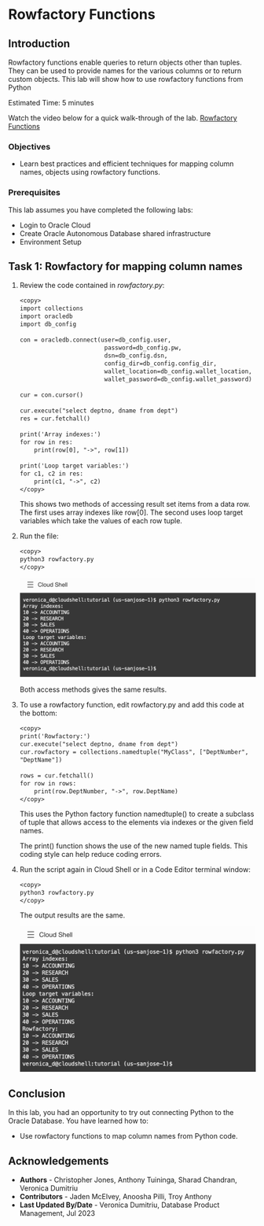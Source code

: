 # Rowfactory Functions

## Introduction

Rowfactory functions enable queries to return objects other than tuples. They can be used to provide names for the various columns or to return custom objects. This lab will show how to use rowfactory functions from Python

Estimated Time: 5 minutes

Watch the video below for a quick walk-through of the lab.
[Rowfactory Functions](videohub:1_l5w1xt8h)

### Objectives

*  Learn best practices and efficient techniques for mapping column names,  objects using rowfactory functions.

### Prerequisites

This lab assumes you have completed the following labs:
* Login to Oracle Cloud
* Create Oracle Autonomous Database shared infrastructure
* Environment Setup

## Task 1: Rowfactory for mapping column names

1. Review the code contained in *rowfactory.py*:

    ````
    <copy>
    import collections
    import oracledb
    import db_config

    con = oracledb.connect(user=db_config.user,
                            password=db_config.pw, 
                            dsn=db_config.dsn, 
                            config_dir=db_config.config_dir, 
                            wallet_location=db_config.wallet_location, 
                            wallet_password=db_config.wallet_password)

    cur = con.cursor()

    cur.execute("select deptno, dname from dept")
    res = cur.fetchall()

    print('Array indexes:')
    for row in res:
        print(row[0], "->", row[1])

    print('Loop target variables:')
    for c1, c2 in res:
        print(c1, "->", c2)
    </copy>
    ````

    This shows two methods of accessing result set items from a data row. The first uses array indexes like row[0]. The second uses loop target variables which take the values of each row tuple.

2. Run the file:

    ````
    <copy>
    python3 rowfactory.py
    </copy>
    ````

    ![Rowfactory results](./images/rowfactory1.png " " )

    Both access methods gives the same results.

3. To use a rowfactory function, edit rowfactory.py and add this code at the bottom:

    ````
    <copy>
    print('Rowfactory:')
    cur.execute("select deptno, dname from dept")
    cur.rowfactory = collections.namedtuple("MyClass", ["DeptNumber", "DeptName"])

    rows = cur.fetchall()
    for row in rows:
	    print(row.DeptNumber, "->", row.DeptName)
    </copy>
    ````

    This uses the Python factory function namedtuple() to create a subclass of tuple that allows access to the elements via indexes or the given field names.

    The print() function shows the use of the new named tuple fields. This coding style can help reduce coding errors.

4. Run the script again in Cloud Shell or in a Code Editor terminal window:

    ````
    <copy>
    python3 rowfactory.py
    </copy>
    ````

    The output results are the same.

    ![Rowfactory](./images/rowfactory2.png " ")


## Conclusion

In this lab, you had an opportunity to try out connecting Python to the Oracle Database.
You have learned how to:
* Use rowfactory functions to map column names from Python code.

## Acknowledgements

* **Authors** - Christopher Jones, Anthony Tuininga, Sharad Chandran, Veronica Dumitriu
* **Contributors** - Jaden McElvey, Anoosha Pilli, Troy Anthony
* **Last Updated By/Date** - Veronica Dumitriu, Database Product Management, Jul 2023